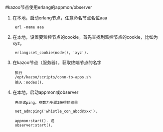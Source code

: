 #kazoo节点使用erlang的appmon/observer


1. 在本地，启动erlang节点，任意命名节点名位aaa

		erl -name aaa
	
2. 在本地，设置要监控节点的cookie。首先查找到监控节点的cookie，比如为xyz。
	
		erlang:set_cookie(node(), 'xyz').
		
3. 在kazoo节点（服务器），获取终端节点的名字

		执行
		/opt/kazoo/scripts/conn-to-apps.sh
		输入：nodes().
		
	
4. 在本地，启动appmon或observer
 		
 		先测试ping，参数为步骤3获得的结果
 		
		net_adm:ping('whistle_con_abcd@xxx').
	
		appmon:start(). 或
		observer:start().
		
		
	
	

	
